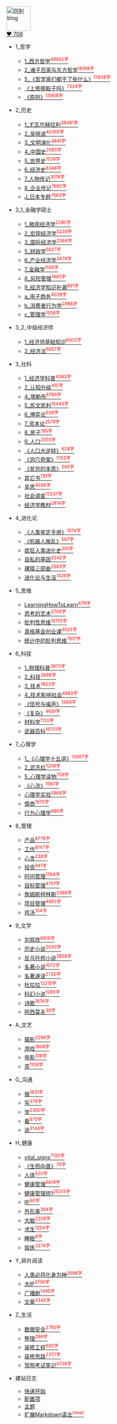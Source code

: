 
<a href="http://www.guofei.site" target='blog'>
<img src="https://www.guofei.site/public/about/me.png"  alt="回到blog" height="64" width="64">
</a>
<br>
<a href="https://github.com/guofei9987/" target='GitHub'>
❤️ 708
</a>

* 1_哲学
    * [1_西方哲学<sup style = "color:red">49902字<sup>](docs/1_哲学/1_西方哲学.md)
    * [2_诸子百家与东方哲学<sup style = "color:red">18168字<sup>](docs/1_哲学/2_诸子百家与东方哲学.md)
    * [5_《哲学家们都干了些什么》<sup style = "color:red">17808字<sup>](docs/1_哲学/5_《哲学家们都干了些什么》.md)
    * [《上帝掷骰子吗》<sup style = "color:red">7234字<sup>](docs/1_哲学/《上帝掷骰子吗》.md)
    * [《原则》<sup style = "color:red">13908字<sup>](docs/1_哲学/《原则》.md)
* 2_历史
    * [1_尤瓦尔赫拉利<sup style = "color:red">38481字<sup>](docs/2_历史/1_尤瓦尔赫拉利.md)
    * [2_吴晓波<sup style = "color:red">40365字<sup>](docs/2_历史/2_吴晓波.md)
    * [3_文明演化<sup style = "color:red">9841字<sup>](docs/2_历史/3_文明演化.md)
    * [4_中国史<sup style = "color:red">2085字<sup>](docs/2_历史/4_中国史.md)
    * [5_世界史<sup style = "color:red">1539字<sup>](docs/2_历史/5_世界史.md)
    * [6_经济史<sup style = "color:red">6348字<sup>](docs/2_历史/6_经济史.md)
    * [7_人物传记<sup style = "color:red">3018字<sup>](docs/2_历史/7_人物传记.md)
    * [8_企业传记<sup style = "color:red">7990字<sup>](docs/2_历史/8_企业传记.md)
    * [J_日本专题<sup style = "color:red">7663字<sup>](docs/2_历史/J_日本专题.md)
* 3_1_金融学硕士
    * [1_微观经济学<sup style = "color:red">2280字<sup>](docs/3_1_金融学硕士/1_微观经济学.md)
    * [2_宏观经济学<sup style = "color:red">5239字<sup>](docs/3_1_金融学硕士/2_宏观经济学.md)
    * [3_国际经济学<sup style = "color:red">2364字<sup>](docs/3_1_金融学硕士/3_国际经济学.md)
    * [5_财政学<sup style = "color:red">5627字<sup>](docs/3_1_金融学硕士/5_财政学.md)
    * [6_产业经济学<sup style = "color:red">3479字<sup>](docs/3_1_金融学硕士/6_产业经济学.md)
    * [7_金融学<sup style = "color:red">1145字<sup>](docs/3_1_金融学硕士/7_金融学.md)
    * [8_风险管理<sup style = "color:red">1465字<sup>](docs/3_1_金融学硕士/8_风险管理.md)
    * [9_经济学知识补漏<sup style = "color:red">891字<sup>](docs/3_1_金融学硕士/9_经济学知识补漏.md)
    * [a_电子商务<sup style = "color:red">4028字<sup>](docs/3_1_金融学硕士/a_电子商务.md)
    * [b_消费者行为学<sup style = "color:red">2888字<sup>](docs/3_1_金融学硕士/b_消费者行为学.md)
    * [c_管理学<sup style = "color:red">1558字<sup>](docs/3_1_金融学硕士/c_管理学.md)
* 3_2_中级经济师
    * [1_经济师基础知识<sup style = "color:red">6502字<sup>](docs/3_2_中级经济师/1_经济师基础知识.md)
    * [2_经济法<sup style = "color:red">6057字<sup>](docs/3_2_中级经济师/2_经济法.md)
* 3_社科
    * [1_经济学科普<sup style = "color:red">4083字<sup>](docs/3_社科/1_经济学科普.md)
    * [2_认知升级<sup style = "color:red">415字<sup>](docs/3_社科/2_认知升级.md)
    * [4_塔勒布<sup style = "color:red">6789字<sup>](docs/3_社科/4_塔勒布.md)
    * [5_凯文凯利<sup style = "color:red">15443字<sup>](docs/3_社科/5_凯文凯利.md)
    * [6_博弈论<sup style = "color:red">639字<sup>](docs/3_社科/6_博弈论.md)
    * [7_资本论<sup style = "color:red">2578字<sup>](docs/3_社科/7_资本论.md)
    * [8_房子<sup style = "color:red">195字<sup>](docs/3_社科/8_房子.md)
    * [9_人口<sup style = "color:red">2055字<sup>](docs/3_社科/9_人口.md)
    * [《人口大逆转》<sup style = "color:red">628字<sup>](docs/3_社科/《人口大逆转》.md)
    * [《洞穴奇案》<sup style = "color:red">1763字<sup>](docs/3_社科/《洞穴奇案》.md)
    * [《贫穷的本质》<sup style = "color:red">590字<sup>](docs/3_社科/《贫穷的本质》.md)
    * [其它书<sup style = "color:red">781字<sup>](docs/3_社科/其它书.md)
    * [吴思<sup style = "color:red">4036字<sup>](docs/3_社科/吴思.md)
    * [社会调查<sup style = "color:red">17237字<sup>](docs/3_社科/社会调查.md)
    * [经济学教材<sup style = "color:red">2814字<sup>](docs/3_社科/经济学教材.md)
* 4_进化论
    * [《人类鉴定手册》<sup style = "color:red">1074字<sup>](docs/4_进化论/《人类鉴定手册》.md)
    * [《机器人叛乱》<sup style = "color:red">567字<sup>](docs/4_进化论/《机器人叛乱》.md)
    * [疯狂人类进化史<sup style = "color:red">391字<sup>](docs/4_进化论/疯狂人类进化史.md)
    * [自私的基因<sup style = "color:red">3342字<sup>](docs/4_进化论/自私的基因.md)
    * [裸猿三部曲<sup style = "color:red">2583字<sup>](docs/4_进化论/裸猿三部曲.md)
    * [进化论与生活<sup style = "color:red">1426字<sup>](docs/4_进化论/进化论与生活.md)
* 5_思维
    * [LearningHowToLearn<sup style = "color:red">479字<sup>](docs/5_思维/LearningHowToLearn.md)
    * [思考的艺术<sup style = "color:red">2706字<sup>](docs/5_思维/思考的艺术.md)
    * [批判性思维<sup style = "color:red">10135字<sup>](docs/5_思维/批判性思维.md)
    * [真格基金创业课<sup style = "color:red">4025字<sup>](docs/5_思维/真格基金创业课.md)
    * [统计中的批判思维<sup style = "color:red">7617字<sup>](docs/5_思维/统计中的批判思维.md)
* 6_科技
    * [1_物理科普<sup style = "color:red">3872字<sup>](docs/6_科技/1_物理科普.md)
    * [2_科技<sup style = "color:red">3696字<sup>](docs/6_科技/2_科技.md)
    * [3_技术<sup style = "color:red">1923字<sup>](docs/6_科技/3_技术.md)
    * [4_技术影响社会<sup style = "color:red">4893字<sup>](docs/6_科技/4_技术影响社会.md)
    * [《信号与噪声》<sup style = "color:red">1369字<sup>](docs/6_科技/《信号与噪声》.md)
    * [《复杂》<sup style = "color:red">4691字<sup>](docs/6_科技/《复杂》.md)
    * [材料学<sup style = "color:red">1120字<sup>](docs/6_科技/材料学.md)
    * [武器百科<sup style = "color:red">16701字<sup>](docs/6_科技/武器百科.md)
* 7_心理学
    * [1_《心理学十五讲》<sup style = "color:red">13067字<sup>](docs/7_心理学/1_《心理学十五讲》.md)
    * [2_武志红<sup style = "color:red">1206字<sup>](docs/7_心理学/2_武志红.md)
    * [5_心理学读物<sup style = "color:red">759字<sup>](docs/7_心理学/5_心理学读物.md)
    * [《心流》<sup style = "color:red">1581字<sup>](docs/7_心理学/《心流》.md)
    * [心理学实验<sup style = "color:red">5969字<sup>](docs/7_心理学/心理学实验.md)
    * [情商<sup style = "color:red">1675字<sup>](docs/7_心理学/情商.md)
    * [行为心理学<sup style = "color:red">986字<sup>](docs/7_心理学/行为心理学.md)
* 8_管理
    * [产品<sup style = "color:red">8776字<sup>](docs/8_管理/产品.md)
    * [工作<sup style = "color:red">8147字<sup>](docs/8_管理/工作.md)
    * [心灵<sup style = "color:red">238字<sup>](docs/8_管理/心灵.md)
    * [投资<sup style = "color:red">941字<sup>](docs/8_管理/投资.md)
    * [时间管理<sup style = "color:red">1764字<sup>](docs/8_管理/时间管理.md)
    * [目标管理<sup style = "color:red">4701字<sup>](docs/8_管理/目标管理.md)
    * [詹姆斯柯林斯<sup style = "color:red">3386字<sup>](docs/8_管理/詹姆斯柯林斯.md)
    * [项目管理<sup style = "color:red">4683字<sup>](docs/8_管理/项目管理.md)
    * [鸡汤<sup style = "color:red">104字<sup>](docs/8_管理/鸡汤.md)
* 9_文学
    * [刘慈欣<sup style = "color:red">6818字<sup>](docs/9_文学/刘慈欣.md)
    * [历史小说<sup style = "color:red">3030字<sup>](docs/9_文学/历史小说.md)
    * [反乌托邦小说<sup style = "color:red">3858字<sup>](docs/9_文学/反乌托邦小说.md)
    * [名著小说<sup style = "color:red">1072字<sup>](docs/9_文学/名著小说.md)
    * [名著速读<sup style = "color:red">2720字<sup>](docs/9_文学/名著速读.md)
    * [杜拉拉<sup style = "color:red">12215字<sup>](docs/9_文学/杜拉拉.md)
    * [科幻小说<sup style = "color:red">1285字<sup>](docs/9_文学/科幻小说.md)
    * [诗歌<sup style = "color:red">1876字<sup>](docs/9_文学/诗歌.md)
    * [阿西莫夫<sup style = "color:red">36字<sup>](docs/9_文学/阿西莫夫.md)
* A_文艺
    * [摄影<sup style = "color:red">2296字<sup>](docs/A_文艺/摄影.md)
    * [游戏<sup style = "color:red">1808字<sup>](docs/A_文艺/游戏.md)
    * [电影<sup style = "color:red">316字<sup>](docs/A_文艺/电影.md)
    * [茶<sup style = "color:red">1108字<sup>](docs/A_文艺/茶.md)
* G_沟通
    * [做<sup style = "color:red">1831字<sup>](docs/G_沟通/做.md)
    * [写<sup style = "color:red">374字<sup>](docs/G_沟通/写.md)
    * [学<sup style = "color:red">2300字<sup>](docs/G_沟通/学.md)
    * [看<sup style = "color:red">675字<sup>](docs/G_沟通/看.md)
    * [说<sup style = "color:red">3144字<sup>](docs/G_沟通/说.md)
* H_健康
    * [vital_signs<sup style = "color:red">7120字<sup>](docs/H_健康/vital_signs.md)
    * [《生而向善》<sup style = "color:red">76字<sup>](docs/H_健康/《生而向善》.md)
    * [人体<sup style = "color:red">920字<sup>](docs/H_健康/人体.md)
    * [健康管理<sup style = "color:red">6614字<sup>](docs/H_健康/健康管理.md)
    * [健康管理师1<sup style = "color:red">20213字<sup>](docs/H_健康/健康管理师1.md)
    * [吃<sup style = "color:red">90字<sup>](docs/H_健康/吃.md)
    * [外形美<sup style = "color:red">394字<sup>](docs/H_健康/外形美.md)
    * [大脑<sup style = "color:red">2208字<sup>](docs/H_健康/大脑.md)
    * [求生<sup style = "color:red">1254字<sup>](docs/H_健康/求生.md)
    * [睡眠<sup style = "color:red">4字<sup>](docs/H_健康/睡眠.md)
    * [锻炼<sup style = "color:red">3374字<sup>](docs/H_健康/锻炼.md)
* Y_碎片阅读
    * [人类必将化身为神<sup style = "color:red">3598字<sup>](docs/Y_碎片阅读/人类必将化身为神.md)
    * [大IP<sup style = "color:red">3736字<sup>](docs/Y_碎片阅读/大IP.md)
    * [广播剧<sup style = "color:red">1495字<sup>](docs/Y_碎片阅读/广播剧.md)
    * [文章<sup style = "color:red">3342字<sup>](docs/Y_碎片阅读/文章.md)
* Z_生活
    * [数据安全<sup style = "color:red">2785字<sup>](docs/Z_生活/数据安全.md)
    * [整理<sup style = "color:red">286字<sup>](docs/Z_生活/整理.md)
    * [装修工程<sup style = "color:red">992字<sup>](docs/Z_生活/装修工程.md)
    * [装修思路<sup style = "color:red">2377字<sup>](docs/Z_生活/装修思路.md)
    * [驾照考试笔记<sup style = "color:red">4728字<sup>](docs/Z_生活/驾照考试笔记.md)



* 建站日志
    * [快速开始](建站日志/quickstart.md)
    * [配置项](建站日志/configuration.md)
    * [主题](建站日志/themes.md)
    * [扩展Markdown语法<sup style="color:red">(new)<sup>](建站日志/markdown.md)
